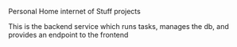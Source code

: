 Personal Home internet of Stuff projects

This is the backend service which runs tasks, manages the db, and provides an endpoint to the frontend